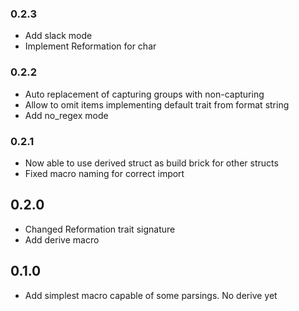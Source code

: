 ### 0.2.3
+ Add slack mode
+ Implement Reformation for char

### 0.2.2
+ Auto replacement of capturing groups with non-capturing
+ Allow to omit items implementing default trait from format string
+ Add no_regex mode

### 0.2.1
+ Now able to use derived struct as build brick for other structs
+ Fixed macro naming for correct import

## 0.2.0
+ Changed Reformation trait signature
+ Add derive macro

## 0.1.0
+ Add simplest macro capable of some parsings. No derive yet

